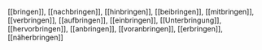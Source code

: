 [[bringen]], [[nachbringen]], [[hinbringen]], [[beibringen]], [[mitbringen]], [[verbringen]], [[aufbringen]], [[einbringen]], [[Unterbringung]], [[hervorbringen]], [[anbringen]], [[voranbringen]], [[erbringen]], [[näherbringen]]
